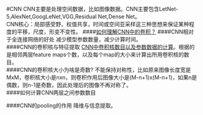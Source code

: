 #CNN
CNN主要是处理空间数据，比如图像数据。CNN主要包含LetNet-5,AlexNet,GoogLeNet,VGG,Residual Net,Dense Net。  
CNN核心：局部感受野，权值共享，时间或空间亚采样这三种思想来保证某种程度的平移，尺度，形变不变性。 
####[如何理解CNN中的卷积？](https://blog.csdn.net/cheneykl/article/details/79740810)
####CNN相对于全连接网络的好处
减少模型参数数量，减少计算时间。  
####CNN的卷积核与特征提取
[CNN中卷积核数目以及参数数据的计算](https://blog.csdn.net/yanzi6969/article/details/78019683)。根据的是相邻两层feature maps个数，以及每个map的大小来计算出所用卷积核的数目。  
####CNN的卷积核大小为啥是奇数?
不能保持对称性，比如原来图像长度宽是MxM，卷积核大小是nxn，则卷积作用后图像大小是(M-n+1)x(M-n+1)，如果n是偶数，则n-1是奇数，因此处理后的图像不再对称了。  
####如何计算CNN两层之间参数数目

####CNN的pooling的作用
降维与信息提取。